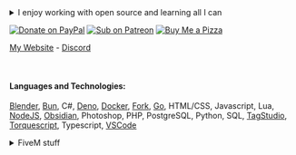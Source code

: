 <details>
  <summary>I enjoy working with open source and learning all I can</summary>
  😮 You found me! 🎃 
</details>

[![Donate on PayPal](https://img.shields.io/badge/Donate-PayPal-%2300457C?style=for-the-badge&logo=paypal)](https://paypal.me/zfbx)
[![Sub on Patreon](https://img.shields.io/badge/Support-Patreon-%23FF424D?style=for-the-badge&logo=patreon)](https://www.patreon.com/zfbx)
[![Buy Me a Pizza](https://img.shields.io/badge/Pizza-BuyMeACoffee-%23FFDD00?style=for-the-badge&logo=buymeacoffee)](https://www.buymeacoffee.com/zfbx)

[My Website](https://bunny.cc/) - [Discord](https://discord.com/invite/Td7a6j4/)

<br />

#### Languages and Technologies:
[Blender](https://www.blender.org/), [Bun](https://bun.sh/), C#, [Deno](https://deno.com/), [Docker](https://www.docker.com/), [Fork](https://git-fork.com/), [Go](https://go.dev/), HTML/CSS, Javascript, Lua, [NodeJS](https://nodejs.org/), [Obsidian](https://obsidian.md/), Photoshop, PHP, PostgreSQL, Python, SQL, [TagStudio](https://docs.tagstud.io/), [Torquescript](https://torque3d.org/), Typescript, [VSCode](https://code.visualstudio.com/)


<details>
  <summary>FiveM stuff</summary>
  [zdiscord](https://github.com/zfbx/zdiscord) - Advanced Discord bot for FiveM<br>
  [MetaSplit](https://github.com/zfbx/fivem-meta-splitter) - FiveM vehicle or handling meta file splitter)<br>
  [improved females](https://github.com/zfbx/improved-females) - Better female faces<br>
  [GTA5 Handling Meta](https://github.com/zfbx/GTA5-Handling-Meta) - Car handlings<br>
  [GTA Vehicle Meta](https://github.com/zfbx/GTA5-Vehicle-Meta) - Car features<br>
</details>



